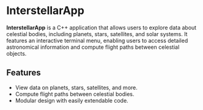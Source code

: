# InterstellarApp

**InterstellarApp** is a C++ application that allows users to explore data about celestial bodies, including planets, stars, satellites, and solar systems. It features an interactive terminal menu, enabling users to access detailed astronomical information and compute flight paths between celestial objects.

## Features
- View data on planets, stars, satellites, and more.
- Compute flight paths between celestial bodies.
- Modular design with easily extendable code.
